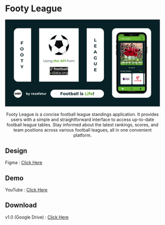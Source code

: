 # Footy League

<div align="center">
  <img src="./footy_league_thumbnail.png" alt="Coming Soon" style="max-width: 100%; height: auto;" />
  <p>
    Footy League is a concise football league standings application. It provides users with a simple and straightforward interface to access up-to-date football league tables. Stay informed about the latest rankings, scores, and team positions across various football leagues, all in one convenient platform.
  </p>
</div>

## Design

Figma : [Click Here](https://www.figma.com/file/J096dgeCWYSZjKfBqIN6TL/Footy-League?type=design&node-id=0%3A1&mode=design&t=BJK5EediM8BJLO2T-1)

## Demo

YouTube : [Click Here](https://youtu.be/72lgXxKDEhw)

## Download

v1.0 (Google Drive) : [Click Here](https://drive.google.com/file/d/1pmDGIUok7CFMiedmYNf8XXNqYwfWVzdw/view?usp=sharing)
